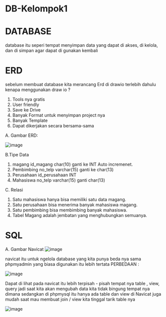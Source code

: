 # DB-Kelompok1

# DATABASE 
database itu seperi tempat menyimpan data yang dapat di akses, di kelola, dan di simpan agar dapat di gunakan kembali 

# ERD 
sebelum membuat database kita merancang Erd di drawio terlebih dahulu
kenapa menggunakan draw io ?
1. Tools nya gratis 
2. User friendly
3. Save ke Drive
4. Banyak Format untuk menyimpan project nya 
5. Banyak Template 
6. Dapat dikerjakan secara bersama-sama 

A. Gambar ERD: 

![image](https://github.com/user-attachments/assets/81f8c7a6-30df-4021-af16-6ed17a41fbf3)

B.Tipe Data 
1. magang 
id_magang char(10) ganti ke INT Auto incremenet. 
2. Pembimbing 
no_telp varchar(15) ganti ke char(13) 
3. Perusahaan 
id_perusahaan INT 
4. Mahasiswa 
no_telp varchar(15) ganti char(13)


C. Relasi 
1. Satu mahasiswa hanya bisa memiliki satu data magang.
2. Satu perusahaan bisa menerima banyak mahasiswa magang.
3. Satu pembimbing bisa membimbing banyak mahasiswa.
4. Tabel Magang adalah jembatan yang menghubungkan semuanya.


# SQL 
A. Gambar Navicat 
![image](https://github.com/user-attachments/assets/63fdc9f1-fccd-4dde-bf9d-23eae483864f)

navicat itu untuk ngelola database yang kita punya beda nya sama phpmyadmin yang biasa digunakan itu lebih tertata 
PERBEDAAN : 

 ![image](https://github.com/user-attachments/assets/568efd72-7890-419b-b753-83e1eff8bbf1)

Dapat di lihat pada navicat itu lebih terpisah - pisah tempat nya 
table , view, query jadi saat kita akan mengubah data kita tidak bingung tempat nya dimana 
sedangkan di phpmysql itu hanya ada table dan view 
di Navicat juga mudah saat mau membuat join / view kita tinggal tarik table nya 

![image](https://github.com/user-attachments/assets/db2c038e-8fe3-46bf-a8ef-9d09f54a7881)
